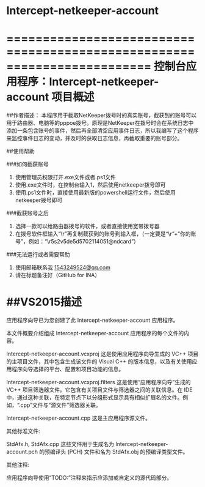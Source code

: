 # Intercept-netkeeper-account
========================================================================
    控制台应用程序：Intercept-netkeeper-account 项目概述
========================================================================
##作者描述：
本程序用于截取NetKeeper拨号时的真实账号，截获到的账号可以用于路由器、电脑等的pppoe拨号。原理是NetKeeper在拨号时会在系统日志中添加一条包含账号的事件，然后再全部清空应用事件日志，所以我编写了这个程序来监控事件日志的变动，并及时的获取日志信息，再截取重要的账号部分。

##使用帮助

###如何截获账号
1. 使用管理员权限打开.exe文件或者.ps1文件
2. 使用.exe文件时，在控制台输入1，然后使用netkeeper拨号即可
3. 使用.ps1文件时，直接使用最新版的powershell运行文件，然后使用netkeeper拨号即可

###截获账号之后
1. 选择一款可以给路由器拨号的软件，或者直接使用宽带拨号器
2. 在拨号软件框输入“\r”再复制截获到的账号到输入框，（一定要是“\r”+"你的账号"，例如：“\r5s2v5de5d5702114051@ndcard”）

###无法运行或者需要帮助
1. 使用邮箱联系我 1543249524@qq.com
2. 请在标题备注好（GitHub for INA）


##VS2015描述
===============
应用程序向导已为您创建了此 Intercept-netkeeper-account 应用程序。

本文件概要介绍组成 Intercept-netkeeper-account 应用程序的每个文件的内容。


Intercept-netkeeper-account.vcxproj
    这是使用应用程序向导生成的 VC++ 项目的主项目文件，其中包含生成该文件的 Visual C++ 的版本信息，以及有关使用应用程序向导选择的平台、配置和项目功能的信息。

Intercept-netkeeper-account.vcxproj.filters
    这是使用“应用程序向导”生成的 VC++ 项目筛选器文件。它包含有关项目文件与筛选器之间的关联信息。在 IDE 中，通过这种关联，在特定节点下以分组形式显示具有相似扩展名的文件。例如，“.cpp”文件与“源文件”筛选器关联。

Intercept-netkeeper-account.cpp
    这是主应用程序源文件。


其他标准文件:

StdAfx.h, StdAfx.cpp
    这些文件用于生成名为 Intercept-netkeeper-account.pch 的预编译头 (PCH) 文件和名为 StdAfx.obj 的预编译类型文件。

其他注释:

应用程序向导使用“TODO:”注释来指示应添加或自定义的源代码部分。

